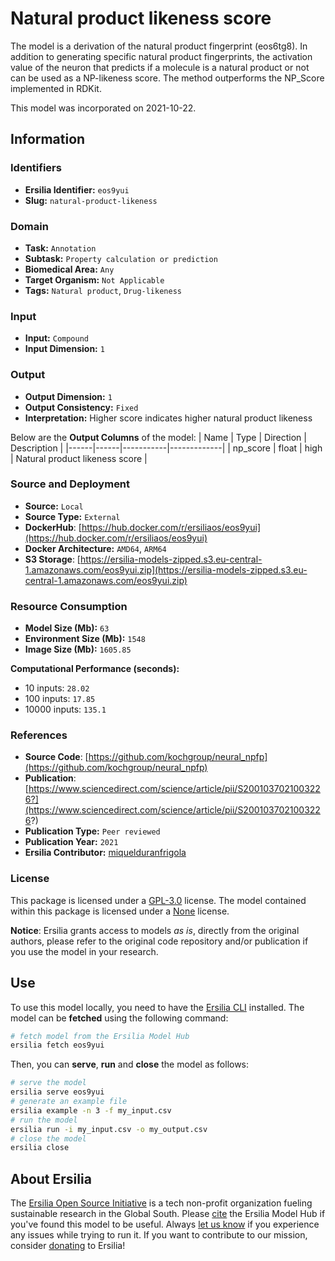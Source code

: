 # Natural product likeness score

The model is a derivation of the natural product fingerprint (eos6tg8). In addition to generating specific natural product fingerprints, the activation value of the neuron that predicts if a molecule is a natural product or not can be used as a NP-likeness score. The method outperforms the NP\_Score implemented in RDKit.

This model was incorporated on 2021-10-22.

## Information
### Identifiers
- **Ersilia Identifier:** `eos9yui`
- **Slug:** `natural-product-likeness`

### Domain
- **Task:** `Annotation`
- **Subtask:** `Property calculation or prediction`
- **Biomedical Area:** `Any`
- **Target Organism:** `Not Applicable`
- **Tags:** `Natural product`, `Drug-likeness`

### Input
- **Input:** `Compound`
- **Input Dimension:** `1`

### Output
- **Output Dimension:** `1`
- **Output Consistency:** `Fixed`
- **Interpretation:** Higher score indicates higher natural product likeness

Below are the **Output Columns** of the model:
| Name | Type | Direction | Description |
|------|------|-----------|-------------|
| np_score | float | high | Natural product likeness score |


### Source and Deployment
- **Source:** `Local`
- **Source Type:** `External`
- **DockerHub**: [https://hub.docker.com/r/ersiliaos/eos9yui](https://hub.docker.com/r/ersiliaos/eos9yui)
- **Docker Architecture:** `AMD64`, `ARM64`
- **S3 Storage**: [https://ersilia-models-zipped.s3.eu-central-1.amazonaws.com/eos9yui.zip](https://ersilia-models-zipped.s3.eu-central-1.amazonaws.com/eos9yui.zip)

### Resource Consumption
- **Model Size (Mb):** `63`
- **Environment Size (Mb):** `1548`
- **Image Size (Mb):** `1605.85`

**Computational Performance (seconds):**
- 10 inputs: `28.02`
- 100 inputs: `17.85`
- 10000 inputs: `135.1`

### References
- **Source Code**: [https://github.com/kochgroup/neural_npfp](https://github.com/kochgroup/neural_npfp)
- **Publication**: [https://www.sciencedirect.com/science/article/pii/S2001037021003226?](https://www.sciencedirect.com/science/article/pii/S2001037021003226?)
- **Publication Type:** `Peer reviewed`
- **Publication Year:** `2021`
- **Ersilia Contributor:** [miquelduranfrigola](https://github.com/miquelduranfrigola)

### License
This package is licensed under a [GPL-3.0](https://github.com/ersilia-os/ersilia/blob/master/LICENSE) license. The model contained within this package is licensed under a [None](LICENSE) license.

**Notice**: Ersilia grants access to models _as is_, directly from the original authors, please refer to the original code repository and/or publication if you use the model in your research.


## Use
To use this model locally, you need to have the [Ersilia CLI](https://github.com/ersilia-os/ersilia) installed.
The model can be **fetched** using the following command:
```bash
# fetch model from the Ersilia Model Hub
ersilia fetch eos9yui
```
Then, you can **serve**, **run** and **close** the model as follows:
```bash
# serve the model
ersilia serve eos9yui
# generate an example file
ersilia example -n 3 -f my_input.csv
# run the model
ersilia run -i my_input.csv -o my_output.csv
# close the model
ersilia close
```

## About Ersilia
The [Ersilia Open Source Initiative](https://ersilia.io) is a tech non-profit organization fueling sustainable research in the Global South.
Please [cite](https://github.com/ersilia-os/ersilia/blob/master/CITATION.cff) the Ersilia Model Hub if you've found this model to be useful. Always [let us know](https://github.com/ersilia-os/ersilia/issues) if you experience any issues while trying to run it.
If you want to contribute to our mission, consider [donating](https://www.ersilia.io/donate) to Ersilia!
